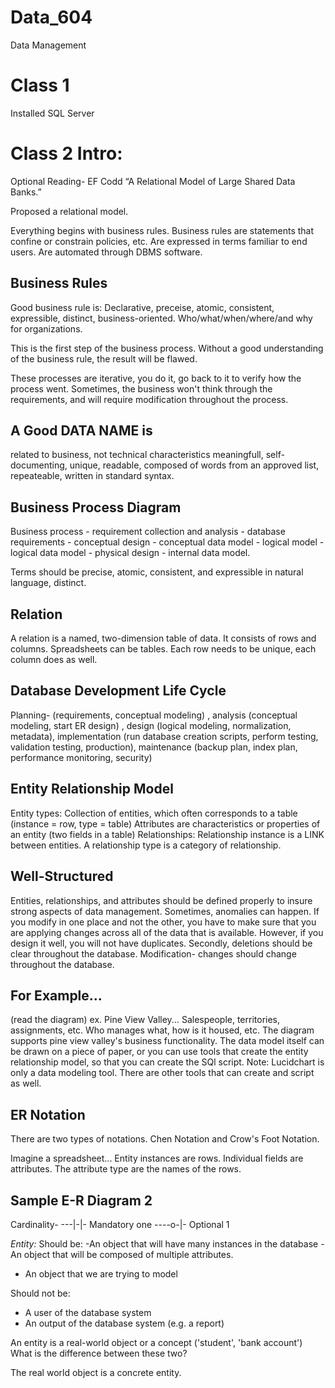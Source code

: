 # Data_604
Data Management

# Class 1
Installed SQL Server 

# Class 2 Intro:
Optional Reading- EF Codd “A Relational Model of Large Shared Data Banks.”

Proposed a relational model. 

Everything begins with business rules. 
Business rules are statements that confine or constrain policies, etc. 
Are expressed in terms familiar to end users. 
Are automated through DBMS software. 

## Business Rules
Good business rule is:
Declarative, preceise, atomic, consistent, expressible, distinct, business-oriented.
Who/what/when/where/and why for organizations. 

This is the first step of the business process. Without a good understanding of the business rule, the result will be flawed. 

These processes are iterative, you do it, go back to it to verify how the process went. Sometimes, the business won't think through the requirements, and will require modification throughout the process. 

## A Good DATA NAME is 
related to business, not technical characteristics
meaningfull, self-documenting, unique, readable, composed of words from an approved list, repeateable, written in standard syntax. 

## Business Process Diagram
Business process - requirement collection and analysis - database requirements - conceptual design - conceptual data model - logical model - logical data model - physical design - internal data model. 

Terms should be precise, atomic, consistent, and expressible in natural language, distinct. 

## Relation
A relation is a named, two-dimension table of data. It consists of rows and columns. Spreadsheets can be tables. Each row needs to be unique, each column does as well. 

## Database Development Life Cycle
Planning- (requirements, conceptual modeling) , analysis (conceptual modeling, start ER design) , design (logical modeling, normalization, metadata), implementation (run database creation scripts, perform testing, validation testing, production), maintenance  (backup plan, index plan, performance monitoring, security) 

## Entity Relationship Model
Entity types: Collection of entities, which often corresponds to a table (instance = row, type = table)
Attributes are characteristics or properties of an entity (two fields in a table)
Relationships: Relationship instance is a LINK between entities. A relationship type is a category of relationship. 

## Well-Structured
Entities, relationships, and attributes should be defined properly to insure strong aspects of data management. 
Sometimes, anomalies can happen. If you modify in one place and not the other, you have to make sure that you are applying changes across all of the data that is available. However, if you design it well, you will not have duplicates. 
Secondly, deletions should be clear throughout the database.
Modification- changes should change throughout the database.

## For Example...
(read the diagram)
ex. Pine View Valley...
Salespeople, territories, assignments, etc.
Who manages what, how is it housed, etc. The diagram supports pine view valley's business functionality.
The data model itself can be drawn on a piece of paper, or you can use tools that create the entity relationship model, so that you can create the SQl script. 
Note: Lucidchart is only a data modeling tool.
There are other tools that can create and script as well. 

## ER Notation
There are two types of notations.
Chen Notation and Crow's Foot Notation.

Imagine a spreadsheet... 
Entity instances are rows. Individual fields are attributes. The attribute type are the names of the rows. 

## Sample E-R Diagram 2
Cardinality- 
---|-|- Mandatory one
----o-|- Optional 1

*Entity:*
Should be:
-An object that will have many instances in the database
-An object that will be composed of multiple attributes.
- An object that we are trying to model

Should not be:
- A user of the database system
- An output of the database system (e.g. a report)

An entity is a real-world object or a concept ('student', 'bank account')
What is the difference between these two?

The real world object is a concrete entity. 

